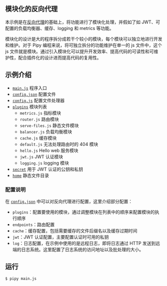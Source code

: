 ## 模块化的反向代理

本示例是在[反向代理](../serve/)的基础上，将功能进行了模块化处理，并假如了如 JWT、可配置的负载均衡器、缓存、logging 和 metrics 等功能。

模块化的设计是大的程序拆分成若干个较小的模块，每个模块可以独立地进行开发和维护。对于 Pipy 编程来说，将可独立拆分的功能维护在单一的 js 文件中，这个 js 文件就是模块。通过引入模块化可以提升开发效率、提高代码的可读性和可维护性，配合插件化的设计进而提高代码的复用性。

## 示例介绍

- [`main.js`](./main.js) 程序入口
- [`config.json`](./config.json) 配置文件
- [`config.js`](./config.js) 配置文件处理器
- [`plugins`](./plugins/) 模块列表
  - `metrics.js` 指标模块
  - `router.js` 路由模块
  - `serve-files.js` 静态文件模块
  - `balancer.js` 负载均衡模块
  - `cache.js` 缓存模块
  - `default.js` 无法处理路由时的 404 模块
  - `hello.js` Hello web 服务模块
  - `jwt.js` JWT 认证模块
  - `logging.js` logging 模块
- [`secret`](./secret/) 用于 JWT 认证的公钥和私钥
- [`home`](./home/) 静态文件目录

### 配置说明

在 [`config.json`](./config.json) 中可以对反向代理进行配置，这里介绍部分配置：

- `plugins`：配置要使用的模块，通过调整模块在列表中的顺序来配置模块的执行顺序
- `endpoints`：路由配置
- `cache`：缓存配置，包括需要缓存的文件后缀名以及缓存过期时间
- `jwt`：JWT 认证配置，主要配置认证时可用的私钥
- `log`：日志配置，在示例中使用的是远程日志，即将日志通过 HTTP 发送到远端的日志系统。这里配置了日志系统的访问地址以及批处理的大小。

## 运行

```shell
$ pipy main.js
```